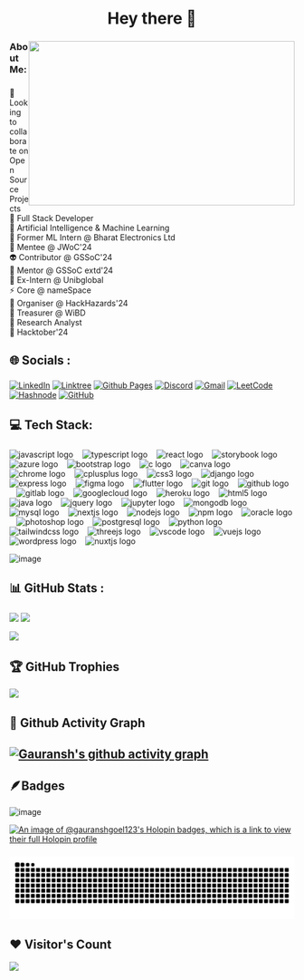 <h1 align="center">Hey there 👋</h1>

###

<img align="right" width="470" height="290" src="https://github.com/Gauranshgoel123/Gauranshgoel123/assets/121503835/e8d96896-6ea0-408d-9ec5-be409e2ae6ed" />

###

<h3 align="left">About Me:</h3>
  
###

<p align="left">👯 Looking to collaborate on Open Source Projects<br>🔭 Full Stack Developer<br> 🦾 Artificial Intelligence & Machine Learning<br>👻 Former ML Intern @ Bharat Electronics Ltd<br>🌱 Mentee @ JWoC'24<br>👽 Contributor @ GSSoC'24 <br> 🥸 Mentor @ GSSoC extd'24 <br> 👾 Ex-Intern @ Unibglobal<br>⚡ Core @ nameSpace<br>🤖 Organiser @ HackHazards'24<br>🦾 Treasurer @ WiBD<br>🥸 Research Analyst <br>🦀 Hacktober'24 <br>


  <!-- <br>😈 Contributor @ SWoC'24 <br> -->
###

<h2 align="left">🌐 Socials :</h2>

###

<div align="left">
  
[![LinkedIn](https://img.shields.io/badge/linkedin-%230077B5.svg?style=for-the-badge&logo=linkedin&logoColor=white)](https://www.linkedin.com/in/gauranshgoel123/) [![Linktree](https://img.shields.io/badge/linktree-1de9b6?style=for-the-badge&logo=linktree&logoColor=white)](https://solo.to/gauranshgoel) [![Github Pages](https://img.shields.io/badge/github%20pages-121013?style=for-the-badge&logo=github&logoColor=white)](https://gauranshgoel123.github.io/Gauransh-Portfolio/) [![Discord](https://img.shields.io/badge/Discord-%235865F2.svg?style=for-the-badge&logo=discord&logoColor=white)](https://discord.gg/gauransh0025) [![Gmail](https://img.shields.io/badge/Gmail-D14836?style=for-the-badge&logo=gmail&logoColor=white)](gauranshgoel04@gmail.com) [![LeetCode](https://img.shields.io/badge/LeetCode-000000?style=for-the-badge&logo=LeetCode&logoColor=#d16c06)](https://leetcode.com/gauranshgoel123/) [![Hashnode](https://img.shields.io/badge/Hashnode-2962FF?style=for-the-badge&logo=hashnode&logoColor=white)](https://hashnode.com/@gauranshgoel123) [![GitHub](https://img.shields.io/badge/github-%23121011.svg?style=for-the-badge&logo=github&logoColor=white)](https://github.com/Gauranshgoel123) 


</div>



<h2 align="left">💻 Tech Stack:</h2>

###
<div align="left">
  <img src="https://cdn.jsdelivr.net/gh/devicons/devicon/icons/javascript/javascript-original.svg" style="height:32px;" alt="javascript logo" />
  <img width="8" />
  <img src="https://cdn.jsdelivr.net/gh/devicons/devicon/icons/typescript/typescript-original.svg" style="height:32px;" alt="typescript logo" />
  <img width="8" />
  <img src="https://cdn.jsdelivr.net/gh/devicons/devicon/icons/react/react-original.svg" style="height:32px;" alt="react logo" />
  <img width="8" />
  <img src="https://cdn.jsdelivr.net/gh/devicons/devicon/icons/storybook/storybook-original.svg" style="height:32px;" alt="storybook logo" />
  <img width="8" />
  <img src="https://cdn.jsdelivr.net/gh/devicons/devicon/icons/azure/azure-original.svg" style="height:32px;" alt="azure logo" />
  <img width="8" />
  <img src="https://cdn.jsdelivr.net/gh/devicons/devicon/icons/bootstrap/bootstrap-original.svg" style="height:32px;" alt="bootstrap logo" />
  <img width="8" />
  <img src="https://cdn.jsdelivr.net/gh/devicons/devicon/icons/c/c-original.svg" style="height:32px;" alt="c logo" />
  <img width="8" />
  <img src="https://cdn.jsdelivr.net/gh/devicons/devicon/icons/canva/canva-original.svg" style="height:32px;" alt="canva logo" />
  <img width="8" />
  <img src="https://cdn.jsdelivr.net/gh/devicons/devicon/icons/chrome/chrome-original.svg" style="height:32px;" alt="chrome logo" />
  <img width="8" />
  <img src="https://cdn.jsdelivr.net/gh/devicons/devicon/icons/cplusplus/cplusplus-original.svg" style="height:32px;" alt="cplusplus logo" />
  <img width="8" />
  <img src="https://cdn.jsdelivr.net/gh/devicons/devicon/icons/css3/css3-original.svg" style="height:32px;" alt="css3 logo" />
  <img width="8" />
  <img src="https://cdn.jsdelivr.net/gh/devicons/devicon/icons/django/django-plain.svg" style="height:32px;" alt="django logo" />
  <img width="8" />
  <img src="https://cdn.jsdelivr.net/gh/devicons/devicon/icons/express/express-original.svg" style="height:32px;" alt="express logo" />
  <img width="8" />
  <img src="https://cdn.jsdelivr.net/gh/devicons/devicon/icons/figma/figma-original.svg" style="height:32px;" alt="figma logo" />
  <img width="8" />
  <img src="https://cdn.jsdelivr.net/gh/devicons/devicon/icons/flutter/flutter-original.svg" style="height:32px;" alt="flutter logo" />
  <img width="8" />
  <img src="https://cdn.jsdelivr.net/gh/devicons/devicon/icons/git/git-original.svg" style="height:32px;" alt="git logo" />
  <img width="8" />
  <img src="https://cdn.jsdelivr.net/gh/devicons/devicon/icons/github/github-original.svg" style="height:32px;" alt="github logo" />
  <img width="8" />
  <img src="https://cdn.jsdelivr.net/gh/devicons/devicon/icons/gitlab/gitlab-original.svg" style="height:32px;" alt="gitlab logo" />
  <img width="8" />
  <img src="https://cdn.jsdelivr.net/gh/devicons/devicon/icons/googlecloud/googlecloud-original.svg" style="height:32px;" alt="googlecloud logo" />
  <img width="8" />
  <img src="https://cdn.jsdelivr.net/gh/devicons/devicon/icons/heroku/heroku-original.svg" style="height:32px;" alt="heroku logo" />
  <img width="8" />
  <img src="https://cdn.jsdelivr.net/gh/devicons/devicon/icons/html5/html5-original.svg" style="height:32px;" alt="html5 logo" />
  <img width="8" />
  <img src="https://cdn.jsdelivr.net/gh/devicons/devicon/icons/java/java-original.svg" style="height:32px;" alt="java logo" />
  <img width="8" />
  <img src="https://cdn.jsdelivr.net/gh/devicons/devicon/icons/jquery/jquery-original.svg" style="height:32px;" alt="jquery logo" />
  <img width="8" />
  <img src="https://cdn.jsdelivr.net/gh/devicons/devicon/icons/jupyter/jupyter-original.svg" style="height:32px;" alt="jupyter logo" />
  <img width="8" />
  <img src="https://cdn.jsdelivr.net/gh/devicons/devicon/icons/mongodb/mongodb-original.svg" style="height:32px;" alt="mongodb logo" />
  <img width="8" />
  <img src="https://cdn.jsdelivr.net/gh/devicons/devicon/icons/mysql/mysql-original.svg" style="height:32px;" alt="mysql logo" />
  <img width="8" />
  <img src="https://cdn.jsdelivr.net/gh/devicons/devicon/icons/nextjs/nextjs-original.svg" style="height:32px;" alt="nextjs logo" />
  <img width="8" />
  <img src="https://cdn.jsdelivr.net/gh/devicons/devicon/icons/nodejs/nodejs-original.svg" style="height:32px;" alt="nodejs logo" />
  <img width="8" />
  <img src="https://cdn.jsdelivr.net/gh/devicons/devicon/icons/npm/npm-original-wordmark.svg" style="height:32px;" alt="npm logo" />
  <img width="8" />
  <img src="https://cdn.jsdelivr.net/gh/devicons/devicon/icons/oracle/oracle-original.svg" style="height:32px;" alt="oracle logo" />
  <img width="8" />
  <img src="https://cdn.jsdelivr.net/gh/devicons/devicon/icons/photoshop/photoshop-plain.svg" style="height:32px;" alt="photoshop logo" />
  <img width="8" />
  <img src="https://cdn.jsdelivr.net/gh/devicons/devicon/icons/postgresql/postgresql-original.svg" style="height:32px;" alt="postgresql logo" />
  <img width="8" />
  <img src="https://cdn.jsdelivr.net/gh/devicons/devicon/icons/python/python-original.svg" style="height:32px;" alt="python logo" />
  <img width="8" />
  <img src="https://cdn.jsdelivr.net/gh/devicons/devicon/icons/tailwindcss/tailwindcss-original-wordmark.svg" style="height:32px;" alt="tailwindcss logo" />
  <img width="8" />
  <img src="https://cdn.jsdelivr.net/gh/devicons/devicon/icons/threejs/threejs-original.svg" style="height:32px;" alt="threejs logo" />
  <img width="8" />
  <img src="https://cdn.jsdelivr.net/gh/devicons/devicon/icons/vscode/vscode-original.svg" style="height:32px;" alt="vscode logo" />
  <img width="8" />
  <img src="https://cdn.jsdelivr.net/gh/devicons/devicon/icons/vuejs/vuejs-original.svg" style="height:32px;" alt="vuejs logo" />
  <img width="8" />
  <img src="https://cdn.jsdelivr.net/gh/devicons/devicon/icons/wordpress/wordpress-original.svg" style="height:32px;" alt="wordpress logo" />
  <img width="8" />
  <img src="https://cdn.jsdelivr.net/gh/devicons/devicon/icons/nuxtjs/nuxtjs-original.svg" style="height:32px;" alt="nuxtjs logo" />
</div>

![image](https://github.com/user-attachments/assets/00bc3c9e-c8df-4c22-8825-e7e1db649696)

###

<h2 align="left">📊 GitHub Stats :</h2>

###

<!--

[![Gauranshgoel123's GitHub | Stats](https://stats.quira.sh/Gauranshgoel123/github?theme=dark)](https://quira.sh?utm_source=widgets&utm_campaign=Gauranshgoel123)
<a href="https://quira.sh?utm_source=widgets&utm_campaign=Gauranshgoel123">
<img src="https://stats.quira.sh/Gauranshgoel123/languages-over-time?theme=dark" width="410" />
</a>

-->

![](https://github-readme-streak-stats.herokuapp.com/?user=gauranshgoel123&theme=highcontrast&hide_border=false)
![](https://github-readme-stats.vercel.app/api?username=gauranshgoel123&theme=highcontrast&hide_border=false&include_all_commits=false&count_private=false)

<!--
<a href="https://quira.sh?utm_source=widgets&utm_campaign=Gauranshgoel123">
<img src="https://stats.quira.sh/Gauranshgoel123/topics-over-time?theme=dark" width="320" />
</a>
-->

![](https://github-readme-stats.vercel.app/api/top-langs/?username=gauranshgoel123&theme=highcontrast&hide_border=false&include_all_commits=false&count_private=false&layout=compact) 



<!--

OTHER QUIRA STATS:

[![Gauranshgoel123's GitHub | Languages Over Time](https://stats.quira.sh/Gauranshgoel123/languages-over-time?theme=dark)](https://quira.sh?utm_source=widgets&utm_campaign=Gauranshgoel123)
[![Gauranshgoel123's GitHub | Topics Over Time](https://stats.quira.sh/Gauranshgoel123/topics-over-time?theme=dark)](https://quira.sh?utm_source=widgets&utm_campaign=Gauranshgoel123)
-->

<!-- Proudly created with GPRM ( https://gprm.itsvg.in ) -->
###

## 🏆 GitHub Trophies
![](https://github-profile-trophy.vercel.app/?username=Gauranshgoel123&theme=darkhub&no-frame=false&no-bg=false&margin-w=4)  

<!-- ## 🔝 Top Contributed Repo
![](https://github-contributor-stats.vercel.app/api?username=Gauranshgoel123&limit=5&theme=dark&combine_all_yearly_contributions=true)
-->

## 👾 Github Activity Graph
[![Gauransh's github activity graph](https://github-readme-activity-graph.vercel.app/graph?username=Gauranshgoel123&theme=react-dark)](https://github.com/Gauranshgoel123/github-readme-activity-graph)
---

<!--
![](https://komarev.com/ghpvc/?username=Gauranshgoel123&color=dc143c&style=for-the-badge)  
-->

## 🪶Badges

<!--
<div style='display:flex; align-items:center; gap: 5px;' align='center'>
<img src="https://raw.githubusercontent.com/girlscript/gssoc-website-new/main/public/badges/postman.png" width="126px" height="126px" />
  <img src="https://github.com/girlscript/gssoc-website-new/blob/main/public/badges/1.png" width="126px" height="126px" />
  <img src="https://github.com/girlscript/gssoc-website-new/blob/main/public/badges/2.png" width="126px" height="126px" />
  <img src="https://github.com/girlscript/gssoc-website-new/blob/main/public/badges/3.png" width="126px" height="126px" />
  <img src="https://github.com/girlscript/gssoc-website-new/blob/main/public/badges/4.png" width="126px" height="126px" />
  <img src="https://github.com/girlscript/gssoc-website-new/blob/main/public/badges/5.png" width="126px" height="126px" />
  <img src="https://github.com/girlscript/gssoc-website-new/blob/main/public/badges/6.png" width="126px" height="126px" />
  <img src="https://github.com/girlscript/gssoc-website-new/blob/main/public/badges/7.png" width="126px" height="126px" />
  <img src="https://github.com/girlscript/gssoc-website-new/blob/main/public/badges/8.png" width="126px" height="126px" />
</div>
-->

![image](https://github.com/user-attachments/assets/c5695031-1a2a-4881-92f9-c710aa00f865)


[![An image of @gauranshgoel123's Holopin badges, which is a link to view their full Holopin profile](https://holopin.me/gauranshgoel123)](https://holopin.io/@gauranshgoel123)


###

<img src="https://raw.githubusercontent.com/Gauranshgoel123/Gauranshgoel123/output/snake.svg" alt="Snake animation" />

###

## ❤ Visitor's Count
[![](https://visitcount.itsvg.in/api?id=Gauranshgoel123&icon=7&color=1)](https://visitcount.itsvg.in)


